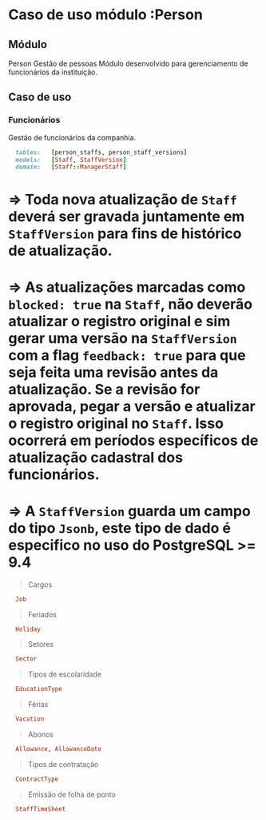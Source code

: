 # Caso de uso módulo :Person

## Módulo
Person
Gestão de pessoas
Módulo desenvolvido para gerenciamento de funcionários da instituição.


## Caso de uso

### Funcionários

Gestão de funcionários da companhia.

```ruby
  tables:   [person_staffs, person_staff_versions]
  models:   [Staff, StaffVersion]
  domain:   [Staff::ManagerStaff]
```  
# => Toda nova atualização de `Staff` deverá ser gravada juntamente em `StaffVersion` para fins de histórico de atualização.
  
# => As atualizações marcadas como `blocked: true` na `Staff`, não deverão atualizar o registro original e sim gerar uma versão na `StaffVersion` com a flag `feedback: true` para que seja feita uma revisão antes da atualização. Se a revisão for aprovada, pegar a versão e atualizar o registro original no `Staff`. Isso ocorrerá em períodos específicos de atualização cadastral dos funcionários.
  
# => A `StaffVersion` guarda um campo do tipo `Jsonb`, este tipo de dado é especifico no uso do PostgreSQL >= 9.4




> Cargos

```ruby
  Job
```

> Feriados


```ruby
  Holiday
```

> Setores

```ruby
  Sector
```

> Tipos de escolaridade

```ruby
  EducationType
```

> Férias

```ruby
  Vacation
```

> Abonos

```ruby
  Allowance, AllowanceDate
```

> Tipos de contratação

```ruby
  ContractType
```

> Emissão de folha de ponto

```ruby
  StaffTimeSheet
```
